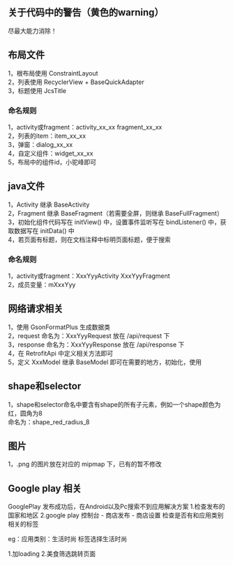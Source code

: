 ## 关于代码中的警告（黄色的warning）
尽最大能力消除！

## 布局文件
1，根布局使用 ConstraintLayout  
2，列表使用 RecyclerView + BaseQuickAdapter  
3，标题使用 JcsTitle  
### 命名规则
   1，activity或fragment：activity_xx_xx  fragment_xx_xx  
   2，列表的item：item_xx_xx  
   3，弹窗：dialog_xx_xx  
   4，自定义组件：widget_xx_xx  
   5，布局中的组件id，小驼峰即可  

## java文件
1，Activity 继承 BaseActivity  
2，Fragment 继承 BaseFragment（若需要全屏，则继承 BaseFullFragment）  
3，初始化组件代码写在 initView() 中，设置事件监听写在 bindListener() 中，获取数据写在 initData() 中  
4，若页面有标题，则在文档注释中标明页面标题，便于搜索  
### 命名规则
   1，activity或fragment：XxxYyyActivity  XxxYyyFragment  
   2，成员变量：mXxxYyy  
   
## 网络请求相关
1，使用 GsonFormatPlus 生成数据类  
2，request 命名为：XxxYyyRequest 放在 /api/request 下  
3，response 命名为：XxxYyyResponse 放在 /api/response 下  
4，在 RetrofitApi 中定义相关方法即可  
5，定义 XxxModel 继承 BaseModel 即可在需要的地方，初始化，使用  

## shape和selector
1，shape和selector命名中要含有shape的所有子元素，例如一个shape颜色为红，圆角为8  
    命名为：shape_red_radius_8  
    
## 图片
1，.png 的图片放在对应的 mipmap 下，已有的暂不修改


## Google play 相关
GooglePlay 发布成功后，在Android以及Pc搜索不到应用解决方案
1.检查发布的国家和地区
2.google play 控制台 - 商店发布 - 商店设置
  检查是否有和应用类别相关的标签

  eg：应用类别：生活时尚
      标签选择生活时尚


1.加loading
2.美食筛选跳转页面





